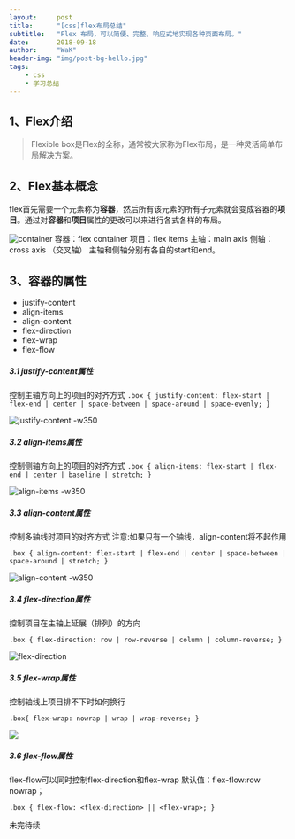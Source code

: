 ```yaml
---
layout:     post
title:      "[css]flex布局总结"
subtitle:   "Flex 布局，可以简便、完整、响应式地实现各种页面布局。"
date:       2018-09-18
author:     "WaK"
header-img: "img/post-bg-hello.jpg"
tags:
    - css
    - 学习总结
---
```


## 1、Flex介绍
>Flexible box是Flex的全称，通常被大家称为Flex布局，是一种灵活简单布局解决方案。

## 2、Flex基本概念
flex首先需要一个元素称为**容器**，然后所有该元素的所有子元素就会变成容器的**项目**。通过对**容器**和**项目**属性的更改可以来进行各式各样的布局。


![container](http://www.ruanyifeng.com/blogimg/asset/2015/bg2015071004.png)
容器：flex container 
项目：flex items
主轴：main axis
侧轴：cross axis （交叉轴）
主轴和侧轴分别有各自的start和end。

## 3、容器的属性
* justify-content
* align-items
* align-content
* flex-direction
* flex-wrap
* flex-flow

##### 3.1 justify-content属性
控制主轴方向上的项目的对齐方式
`.box { justify-content: flex-start | flex-end | center | space-between | space-around | space-evenly; }`

![justify-content -w350](https://css-tricks.com/wp-content/uploads/2013/04/justify-content-2.svg)

##### 3.2 align-items属性
控制侧轴方向上的项目的对齐方式
`.box { align-items: flex-start | flex-end | center | baseline | stretch; }`

![align-items -w350](https://css-tricks.com/wp-content/uploads/2014/05/align-items.svg)

##### 3.3 align-content属性
控制多轴线时项目的对齐方式
注意:如果只有一个轴线，align-content将不起作用

`.box { align-content: flex-start | flex-end | center | space-between | space-around | stretch; }`

![align-content -w350](https://css-tricks.com/wp-content/uploads/2013/04/align-content.svg)

##### 3.4 flex-direction属性
控制项目在主轴上延展（排列）的方向

`.box { flex-direction: row | row-reverse | column | column-reverse; }`

![flex-direction](https://css-tricks.com/wp-content/uploads/2013/04/flex-direction2.svg)

##### 3.5 flex-wrap属性
控制轴线上项目排不下时如何换行

`.box{ flex-wrap: nowrap | wrap | wrap-reverse; }`

![](https://css-tricks.com/wp-content/uploads/2014/05/flex-wrap.svg)

##### 3.6 flex-flow属性
flex-flow可以同时控制flex-direction和flex-wrap
默认值：flex-flow:row nowrap；

`.box { flex-flow: <flex-direction> || <flex-wrap>; }`


未完待续







